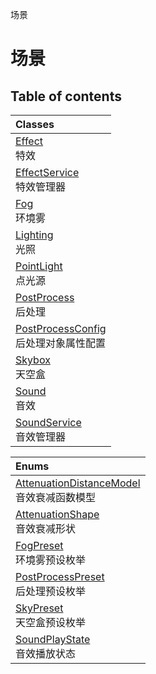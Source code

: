 场景

# 场景 <Badge type="tip" text="Groups" /> <Score text="场景" />

## Table of contents
| Classes |
| :-----|
| [Effect](../classes/mw.Effect.md) <br> 特效 |
| [EffectService](../classes/mw.EffectService.md) <br> 特效管理器 |
| [Fog](../classes/mw.Fog.md) <br> 环境雾 |
| [Lighting](../classes/mw.Lighting.md) <br> 光照 |
| [PointLight](../classes/mw.PointLight.md) <br> 点光源 |
| [PostProcess](../classes/mw.PostProcess.md) <br> 后处理 |
| [PostProcessConfig](../classes/mw.PostProcessConfig.md) <br> 后处理对象属性配置 |
| [Skybox](../classes/mw.Skybox.md) <br> 天空盒 |
| [Sound](../classes/mw.Sound.md) <br> 音效 |
| [SoundService](../classes/mw.SoundService.md) <br> 音效管理器 |


| Enums |
| :-----|
| [AttenuationDistanceModel](../enums/mw.AttenuationDistanceModel.md) <br> 音效衰减函数模型 |
| [AttenuationShape](../enums/mw.AttenuationShape.md) <br> 音效衰减形状 |
| [FogPreset](../enums/mw.FogPreset.md) <br> 环境雾预设枚举 |
| [PostProcessPreset](../enums/mw.PostProcessPreset.md) <br> 后处理预设枚举 |
| [SkyPreset](../enums/mw.SkyPreset.md) <br> 天空盒预设枚举 |
| [SoundPlayState](../enums/mw.SoundPlayState.md) <br> 音效播放状态 |

